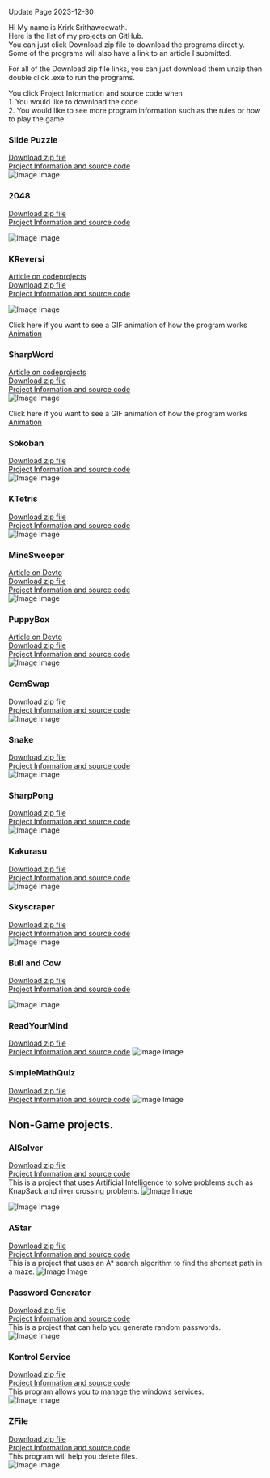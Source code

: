 
Update Page 2023-12-30




Hi My name is Krirk Srithaweewath.\
Here is the list of my projects on GitHub.\
You can just click Download zip file to download the programs directly.\
Some of the programs will also have a link to an article I submitted.

For all of the Download zip file links, you can just download them unzip then double click .exe to run the programs.

You click Project Information and source code when\
	1. You would like to download the code.\
	2. You would like to see more program information such as the rules or how to play the game.
### Slide Puzzle
[Download zip file](https://github.com/KDevZilla/SlidePuzzle/releases/download/v1.0.0/SlidePuzzle.zip) \
[Project Information and source code](https://github.com/KDevZilla/SlidePuzzle)   
![Image Image](https://raw.githubusercontent.com/KDevZilla/ImageUpload/main/SlidePuzzle/SlidePuzzle_01.png)  

### 2048
[Download zip file](https://github.com/KDevZilla/Sharp2048/releases/download/v1.0.0/2048.zip) \
[Project Information and source code](https://github.com/KDevZilla/Sharp2048/) 



![Image Image](https://raw.githubusercontent.com/KDevZilla/ImageUpload/main/2048/2048.png) 


### KReversi
[Article on codeprojects](https://www.codeproject.com/Articles/5348843/KReversi-Learn-to-Implement-Minimax-Algorithm-by-C)  
[Download zip file](https://github.com/KDevZilla/KReversi/releases/download/v1.0.0/KReversi.zip) \
[Project Information and source code](https://github.com/KDevZilla/KReversi/) 

![Image Image](https://raw.githubusercontent.com/KDevZilla/ImageUpload/main/KReversi/New/002.png) 


Click here if you want to see a GIF animation of how the program works \
[Animation](https://raw.githubusercontent.com/KDevZilla/ImageUpload/main/KReversi/KReversi_Animaton_2022_11_20.gif)

### SharpWord
[Article on codeprojects](https://www.codeproject.com/Articles/5347429/Sharpword)  
[Download zip file](https://github.com/KDevZilla/Sharpword/releases/download/v1.0.0/SharpWord.zip) \
[Project Information and source code](https://github.com/KDevZilla/Sharpword/) \
![Image Image](https://raw.githubusercontent.com/KDevZilla/ImageUpload/main/Sharpword/SharpWord_01.png)  

Click here if you want to see a GIF animation of how the program works \
[Animation](https://user-images.githubusercontent.com/108615376/202889375-d00a5528-a166-4252-ba0f-22f3a0217425.gif)


### Sokoban
[Download zip file](https://github.com/KDevZilla/Sokoban/releases/download/v1.0.0/Sokoban.zip) \
[Project Information and source code](https://github.com/KDevZilla/sokoban) \
![Image Image](https://raw.githubusercontent.com/KDevZilla/ImageUpload/main/Sokoban/Sokoban.png)  


### KTetris
[Download zip file](https://github.com/KDevZilla/KTetris/releases/download/v1.0.0/KTetris.zip) \
[Project Information and source code](https://github.com/KDevZilla/KTetris/releases/download/v1.0.0/KTetris.zip) \
![Image Image](https://raw.githubusercontent.com/KDevZilla/ImageUpload/main/KTetris/MainImage001.png)


### MineSweeper
[Article on Devto](https://dev.to/kdevzilla/minesweeper-c-1h82) \
[Download zip file](https://github.com/KDevZilla/ZipExe/raw/main/MineSweeper.zip) \
[Project Information and source code](https://github.com/KDevZilla/MineSweeper) \
![Image Image](https://github.com/KDevZilla/ImageUpload/blob/main/MineSweeper/MineSweeper_01.png)  

### PuppyBox
[Article on Devto](https://dev.to/kdevzilla/puppybox-12dm) \
[Download zip file](https://github.com/KDevZilla/ZipExe/raw/main/PuppyBox.zip) \
[Project Information and source code](https://github.com/KDevZilla/PuppyBox) \
![Image Image](https://raw.githubusercontent.com/KDevZilla/Resource/main/PuppyBox_Animation01.gif)

### GemSwap
[Download zip file](https://github.com/KDevZilla/ZipExe/raw/main/GemSwap.zip) \
[Project Information and source code](https://github.com/KDevZilla/GemSwap) \
![Image Image](https://raw.githubusercontent.com/KDevZilla/Resource/main/GemSwap_Screen_01.gif)

### Snake
[Download zip file](https://github.com/KDevZilla/ZipExe/raw/main/Snake.zip) \
[Project Information and source code](https://github.com/KDevZilla/Snake) \
![Image Image](https://raw.githubusercontent.com/KDevZilla/Resource/main/Snake_Screen_01.gif)

### SharpPong
[Download zip file](https://github.com/KDevZilla/ZipExe/raw/main/SharpPong.zip) \
[Project Information and source code](https://github.com/KDevZilla/SharpPong) \
![Image Image](https://raw.githubusercontent.com/KDevZilla/Resource/main/Pong_Screen_01.gif)

### Kakurasu
[Download zip file](https://github.com/KDevZilla/ZipExe/raw/main/Kakurasu.zip) \
[Project Information and source code](https://github.com/KDevZilla/kakurasu) \
![Image Image](https://raw.githubusercontent.com/KDevZilla/Resource/main/Kakurasu_Screen_01.png)

### Skyscraper
[Download zip file](https://github.com/KDevZilla/Skyscraper/releases/download/v1.0.0/Skyscraper.zip) \
[Project Information and source code](https://github.com/KDevZilla/Skyscraper
) \
![Image Image](https://raw.githubusercontent.com/KDevZilla/Resource/main/SkyCraperScreen_Sample01.png)


### Bull and Cow
[Download zip file](https://github.com/KDevZilla/BullandCow/releases/download/v1.0.0/BullAndCow.zip) \
[Project Information and source code](https://github.com/KDevZilla/bullandcow) 



![Image Image](https://raw.githubusercontent.com/KDevZilla/ImageUpload/main/Bull_and_Cow/Bull_and_Cow.png) 



### ReadYourMind
[Download zip file](https://github.com/KDevZilla/ZipExe/raw/main/ReadYourMind.zip)\
[Project Information and source code](https://github.com/KDevZilla/ReadYourMind)
![Image Image](https://raw.githubusercontent.com/KDevZilla/Resource/main/Read_Your_Mind_Screen01.png)
### SimpleMathQuiz
[Download zip file](https://github.com/KDevZilla/ZipExe/blob/main/SimpleMathQuiz.zip) \
[Project Information and source code](https://github.com/KDevZilla/SimpleMathQuiz)
![Image Image](https://raw.githubusercontent.com/KDevZilla/Resource/main/SimpleMathQuiz_Screen_01.png)

## Non-Game projects.
### AISolver
[Download zip file](https://github.com/KDevZilla/ZipExe/raw/main/AISolver.zip)\
[Project Information and source code](https://github.com/KDevZilla/AISolver)\
This is a project that uses Artificial Intelligence to solve problems such as KnapSack and river crossing problems.
![Image Image](https://raw.githubusercontent.com/KDevZilla/Resource/main/AISolver_Crossing_River_01.png)

![Image Image](https://raw.githubusercontent.com/KDevZilla/Resource/main/AISolver_KnapSack_01.png)

### AStar
[Download zip file](https://github.com/KDevZilla/ZipExe/raw/main/AStar.zip)\
[Project Information and source code](https://github.com/KDevZilla/AStar)\
This is a project that uses an A* search algorithm to find the shortest path in a maze.
![Image Image](https://raw.githubusercontent.com/KDevZilla/Resource/main/AStar_Screen_01.png)

### Password Generator
[Download zip file](https://github.com/KDevZilla/SharpPasswordGenerator/releases/download/v1.0.0/SharpPasswordGenerator.zip)\
[Project Information and source code](https://github.com/KDevZilla/SharpPasswordGenerator)\
This is a project that can help you generate random passwords.\
![Image Image](https://raw.githubusercontent.com/KDevZilla/Resource/main/SharpPasswordGenerator_Screen_01.png)

### Kontrol Service 
[Download zip file](https://github.com/KDevZilla/KontrolService/releases/download/v1.0/KontrolService.zip) \
[Project Information and source code](https://github.com/KDevZilla/KontrolService)   
This program allows you to manage the windows services.\
![Image Image](https://raw.githubusercontent.com/KDevZilla/ImageUpload/main/KontrolService/Kontrol_Services_00.png)  



### ZFile 
[Download zip file](https://github.com/KDevZilla/ZFile/releases/download/v1.0/ZFile.zip) \
[Project Information and source code](https://github.com/KDevZilla/ZFile)   
This program will help you delete files.\
![Image Image](https://raw.githubusercontent.com/KDevZilla/ImageUpload/main/ZFile/ZFileUtils_01.png)  




